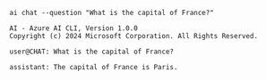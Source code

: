 ``` { .bash .cli-command title="--question is an alias for --user" }
ai chat --question "What is the capital of France?"
```

``` { .plaintext .cli-output }
AI - Azure AI CLI, Version 1.0.0
Copyright (c) 2024 Microsoft Corporation. All Rights Reserved.

user@CHAT: What is the capital of France?

assistant: The capital of France is Paris.
```
